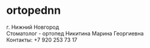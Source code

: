 # ortopednn

г. Нижний Новгород  
Стоматолог - ортопед Никитина Марина Георгиевна  
Контакты: +7 920 253 73 17
